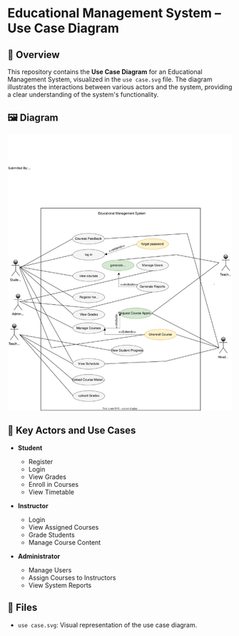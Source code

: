 # Educational Management System – Use Case Diagram

## 📘 Overview

This repository contains the **Use Case Diagram** for an Educational Management System, visualized in the `use case.svg` file. The diagram illustrates the interactions between various actors and the system, providing a clear understanding of the system's functionality.

## 🖼️ Diagram

![Use Case Diagram](use%20case.svg)

## 🎯 Key Actors and Use Cases

* **Student**

  * Register
  * Login
  * View Grades
  * Enroll in Courses
  * View Timetable

* **Instructor**

  * Login
  * View Assigned Courses
  * Grade Students
  * Manage Course Content

* **Administrator**

  * Manage Users
  * Assign Courses to Instructors
  * View System Reports

## 📂 Files

* `use case.svg`: Visual representation of the use case diagram.
